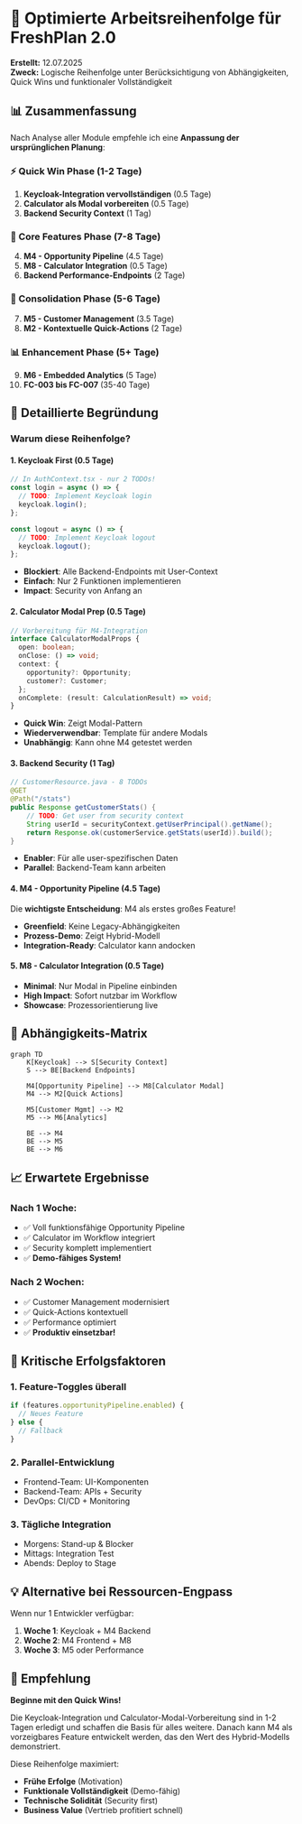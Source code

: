 # 🎯 Optimierte Arbeitsreihenfolge für FreshPlan 2.0

**Erstellt:** 12.07.2025  
**Zweck:** Logische Reihenfolge unter Berücksichtigung von Abhängigkeiten, Quick Wins und funktionaler Vollständigkeit

## 📊 Zusammenfassung

Nach Analyse aller Module empfehle ich eine **Anpassung der ursprünglichen Planung**:

### ⚡ Quick Win Phase (1-2 Tage)
1. **Keycloak-Integration vervollständigen** (0.5 Tage)
2. **Calculator als Modal vorbereiten** (0.5 Tage)
3. **Backend Security Context** (1 Tag)

### 🚀 Core Features Phase (7-8 Tage)
4. **M4 - Opportunity Pipeline** (4.5 Tage)
5. **M8 - Calculator Integration** (0.5 Tage)
6. **Backend Performance-Endpoints** (2 Tage)

### 🔧 Consolidation Phase (5-6 Tage)
7. **M5 - Customer Management** (3.5 Tage)
8. **M2 - Kontextuelle Quick-Actions** (2 Tage)

### 📊 Enhancement Phase (5+ Tage)
9. **M6 - Embedded Analytics** (5 Tage)
10. **FC-003 bis FC-007** (35-40 Tage)

## 🎯 Detaillierte Begründung

### Warum diese Reihenfolge?

#### 1. **Keycloak First (0.5 Tage)**
```typescript
// In AuthContext.tsx - nur 2 TODOs!
const login = async () => {
  // TODO: Implement Keycloak login
  keycloak.login();
};

const logout = async () => {
  // TODO: Implement Keycloak logout
  keycloak.logout();
};
```
- **Blockiert**: Alle Backend-Endpoints mit User-Context
- **Einfach**: Nur 2 Funktionen implementieren
- **Impact**: Security von Anfang an

#### 2. **Calculator Modal Prep (0.5 Tage)**
```typescript
// Vorbereitung für M4-Integration
interface CalculatorModalProps {
  open: boolean;
  onClose: () => void;
  context: {
    opportunity?: Opportunity;
    customer?: Customer;
  };
  onComplete: (result: CalculationResult) => void;
}
```
- **Quick Win**: Zeigt Modal-Pattern
- **Wiederverwendbar**: Template für andere Modals
- **Unabhängig**: Kann ohne M4 getestet werden

#### 3. **Backend Security (1 Tag)**
```java
// CustomerResource.java - 8 TODOs
@GET
@Path("/stats")
public Response getCustomerStats() {
    // TODO: Get user from security context
    String userId = securityContext.getUserPrincipal().getName();
    return Response.ok(customerService.getStats(userId)).build();
}
```
- **Enabler**: Für alle user-spezifischen Daten
- **Parallel**: Backend-Team kann arbeiten

#### 4. **M4 - Opportunity Pipeline (4.5 Tage)**
Die **wichtigste Entscheidung**: M4 als erstes großes Feature!
- **Greenfield**: Keine Legacy-Abhängigkeiten
- **Prozess-Demo**: Zeigt Hybrid-Modell
- **Integration-Ready**: Calculator kann andocken

#### 5. **M8 - Calculator Integration (0.5 Tage)**
- **Minimal**: Nur Modal in Pipeline einbinden
- **High Impact**: Sofort nutzbar im Workflow
- **Showcase**: Prozessorientierung live

## 🔄 Abhängigkeits-Matrix

```mermaid
graph TD
    K[Keycloak] --> S[Security Context]
    S --> BE[Backend Endpoints]
    
    M4[Opportunity Pipeline] --> M8[Calculator Modal]
    M4 --> M2[Quick Actions]
    
    M5[Customer Mgmt] --> M2
    M5 --> M6[Analytics]
    
    BE --> M4
    BE --> M5
    BE --> M6
```

## 📈 Erwartete Ergebnisse

### Nach 1 Woche:
- ✅ Voll funktionsfähige Opportunity Pipeline
- ✅ Calculator im Workflow integriert
- ✅ Security komplett implementiert
- ✅ **Demo-fähiges System!**

### Nach 2 Wochen:
- ✅ Customer Management modernisiert
- ✅ Quick-Actions kontextuell
- ✅ Performance optimiert
- ✅ **Produktiv einsetzbar!**

## 🚨 Kritische Erfolgsfaktoren

### 1. **Feature-Toggles überall**
```typescript
if (features.opportunityPipeline.enabled) {
  // Neues Feature
} else {
  // Fallback
}
```

### 2. **Parallel-Entwicklung**
- Frontend-Team: UI-Komponenten
- Backend-Team: APIs + Security
- DevOps: CI/CD + Monitoring

### 3. **Tägliche Integration**
- Morgens: Stand-up & Blocker
- Mittags: Integration Test
- Abends: Deploy to Stage

## 💡 Alternative bei Ressourcen-Engpass

Wenn nur 1 Entwickler verfügbar:

1. **Woche 1**: Keycloak + M4 Backend
2. **Woche 2**: M4 Frontend + M8
3. **Woche 3**: M5 oder Performance

## 🎯 Empfehlung

**Beginne mit den Quick Wins!** 

Die Keycloak-Integration und Calculator-Modal-Vorbereitung sind in 1-2 Tagen erledigt und schaffen die Basis für alles weitere. Danach kann M4 als vorzeigbares Feature entwickelt werden, das den Wert des Hybrid-Modells demonstriert.

Diese Reihenfolge maximiert:
- **Frühe Erfolge** (Motivation)
- **Funktionale Vollständigkeit** (Demo-fähig)
- **Technische Solidität** (Security first)
- **Business Value** (Vertrieb profitiert schnell)